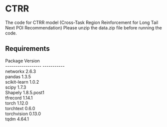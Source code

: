 # CTRR
The code for CTRR model (Cross-Task Region Reinforcement for Long Tail Next POI Recommendation)
Please unzip the data.zip file before running the code.

## Requirements
Package            Version<br>
------------------ -----------<br>
networkx           2.6.3<br>
pandas             1.3.5<br>
scikit-learn       1.0.2<br>
scipy              1.7.3<br>
Shapely            1.8.5.post1<br>
tfrecord           1.14.1<br>
torch              1.12.0<br>
torchtext          0.6.0<br>
torchvision        0.13.0<br>
tqdm               4.64.1<br>
